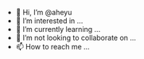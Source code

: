 - 👋 Hi, I’m @aheyu
- 👀 I’m interested in ...
- 🌱 I’m currently learning ...
- 💞️ I’m not looking to collaborate on ...
- 📫 How to reach me ...

<!---
aheyu/aheyu is a ✨ special ✨ repository because its `README.md` (this file) appears on your GitHub profile.
You can click the Preview link to take a look at your changes.
--->

